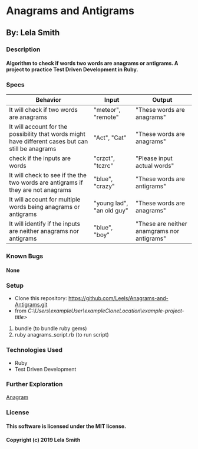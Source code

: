 # Anagrams and Antigrams
## By: Lela Smith

### Description
#### Algorithm to check if words two words are anagrams or antigrams. A project to practice Test Driven Development in Ruby.

### Specs
|Behavior|Input|Output|
|---|---|---|
|It will check if two words are anagrams|"meteor", "remote"|"These words are anagrams"|
|It will account for the possibility that words might have different cases but can still be anagrams|"Act", "Cat"|"These words are anagrams"|
|check if the inputs are words|"crzct", "tczrc"|"Please input actual words"|
|It will check to see if the the two words are antigrams if they are not anagrams|"blue", "crazy"|"These words are antigrams"|
|It will account for multiple words being anagrams or antigrams|"young lad", "an old guy"|"These words are anagrams"|
|It will identify if the inputs are neither anagrams nor antigrams|"blue", "boy"|"These are neither anamgrams nor antigrams"|

### Known Bugs
#### None

### Setup
* Clone this repository: https://github.com/Leels/Anagrams-and-Antigrams.git
* from _C:\Users\exampleUser\exampleCloneLocation\example-project-title>_  
1. bundle (to bundle ruby gems)
2. ruby anagrams_script.rb (to run script)

### Technologies Used
* Ruby
* Test Driven Development

### Further Exploration
[Anagram](https://en.wikipedia.org/wiki/Anagram)

### License
#### This software is licensed under the MIT license.

#### Copyright (c) 2019 Lela Smith
